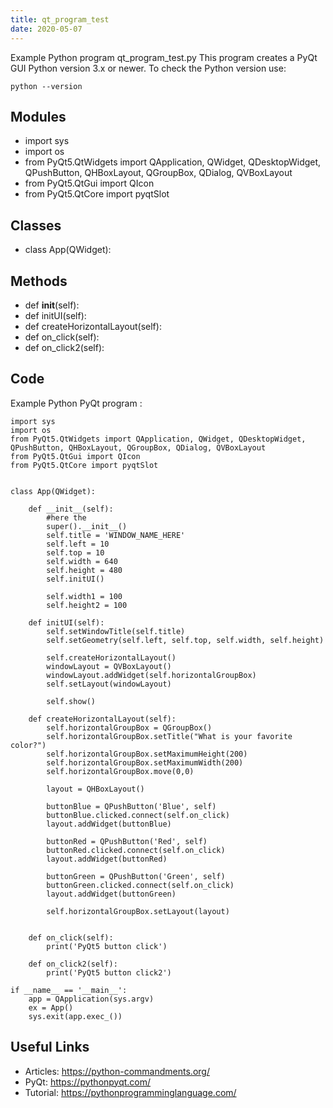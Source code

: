 ```yaml
---
title: qt_program_test
date: 2020-05-07
---
```

Example Python program qt_program_test.py
This program creates a PyQt GUI
Python version 3.x or newer.
To check the Python version use:

    python --version

## Modules

* import sys
* import os
* from PyQt5.QtWidgets import QApplication, QWidget, QDesktopWidget, QPushButton, QHBoxLayout, QGroupBox, QDialog, QVBoxLayout
* from PyQt5.QtGui import QIcon
* from PyQt5.QtCore import pyqtSlot

## Classes

* class App(QWidget):

## Methods

* def __init__(self):
* def initUI(self):
* def createHorizontalLayout(self):
* def on_click(self):
* def on_click2(self):

## Code

Example Python PyQt program :

    import sys
    import os
    from PyQt5.QtWidgets import QApplication, QWidget, QDesktopWidget, QPushButton, QHBoxLayout, QGroupBox, QDialog, QVBoxLayout
    from PyQt5.QtGui import QIcon
    from PyQt5.QtCore import pyqtSlot
     
    
    class App(QWidget):
     
        def __init__(self):
            #here the 
            super().__init__()
            self.title = 'WINDOW_NAME_HERE'
            self.left = 10
            self.top = 10
            self.width = 640
            self.height = 480
            self.initUI()
            
            self.width1 = 100
            self.height2 = 100
     
        def initUI(self):
            self.setWindowTitle(self.title)
            self.setGeometry(self.left, self.top, self.width, self.height)
    
            self.createHorizontalLayout()
            windowLayout = QVBoxLayout()
            windowLayout.addWidget(self.horizontalGroupBox)
            self.setLayout(windowLayout)
        
            self.show()
        
        def createHorizontalLayout(self):
            self.horizontalGroupBox = QGroupBox()
            self.horizontalGroupBox.setTitle("What is your favorite color?")
            self.horizontalGroupBox.setMaximumHeight(200)
            self.horizontalGroupBox.setMaximumWidth(200)
            self.horizontalGroupBox.move(0,0)
        
            layout = QHBoxLayout()
            
            buttonBlue = QPushButton('Blue', self)
            buttonBlue.clicked.connect(self.on_click)
            layout.addWidget(buttonBlue) 
     
            buttonRed = QPushButton('Red', self)
            buttonRed.clicked.connect(self.on_click)
            layout.addWidget(buttonRed) 
     
            buttonGreen = QPushButton('Green', self)
            buttonGreen.clicked.connect(self.on_click)
            layout.addWidget(buttonGreen) 
     
            self.horizontalGroupBox.setLayout(layout)
    
        
        def on_click(self):
            print('PyQt5 button click')
        
        def on_click2(self):
            print('PyQt5 button click2')
     
    if __name__ == '__main__':
        app = QApplication(sys.argv)
        ex = App()
        sys.exit(app.exec_())
    

## Useful Links

- Articles: https://python-commandments.org/
- PyQt: https://pythonpyqt.com/
- Tutorial: https://pythonprogramminglanguage.com/
